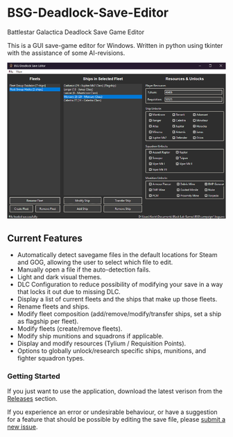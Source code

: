 # BSG-Deadlock-Save-Editor
Battlestar Galactica Deadlock Save Game Editor

This is a GUI save-game editor for Windows. Written in python using tkinter with the assistance of some AI-revisions.

![alt text](https://github.com/Cortexian/BSG-Deadlock-Save-Editor/blob/main/readme.png "BSG Deadlock Editor Interface")

## Current Features
- Automatically detect savegame files in the default locations for Steam and GOG, allowing the user to select which file to edit.
- Manually open a file if the auto-detection fails.
- Light and dark visual themes.
- DLC Configuration to reduce possibility of modifying your save in a way that locks it out due to missing DLC.
- Display a list of current fleets and the ships that make up those fleets.
- Rename fleets and ships.
- Modify fleet composition (add/remove/modify/transfer ships, set a ship as flagship per fleet).
- Modify fleets (create/remove fleets).
- Modify ship munitions and squadrons if applicable.
- Display and modify resources (Tylium / Requisition Points).
- Options to globally unlock/research specific ships, munitions, and fighter squadron types.

### Getting Started
If you just want to use the application, download the latest verison from the [Releases](https://github.com/Cortexian/BSG-Deadlock-Save-Editor/releases) section.

If you experience an error or undesirable behaviour, or have a suggestion for a feature that should be possible by editing the save file, please [submit a new issue](https://github.com/Cortexian/BSG-Deadlock-Save-Editor/issues/new/choose).
